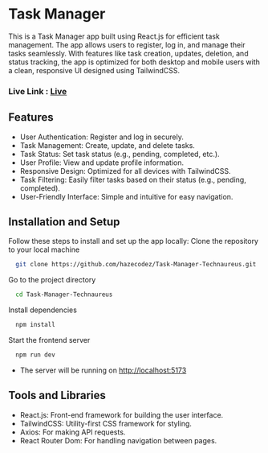 # Task Manager

This is a Task Manager app built using React.js for efficient task management. The app allows users to register, log in, and manage their tasks seamlessly. With features like task creation, updates, deletion, and status tracking, the app is optimized for both desktop and mobile users with a clean, responsive UI designed using TailwindCSS.

### Live Link : [Live](https://task-manager-pi-lemon.vercel.app)


## Features

- User Authentication: Register and log in securely.
- Task Management: Create, update, and delete tasks.
- Task Status: Set task status (e.g., pending, completed, etc.).
- User Profile: View and update profile information.
- Responsive Design: Optimized for all devices with TailwindCSS.
- Task Filtering: Easily filter tasks based on their status (e.g., pending, completed).
- User-Friendly Interface: Simple and intuitive for easy navigation.

## Installation and Setup

Follow these steps to install and set up the app locally:
Clone the repository to your local machine

```bash
  git clone https://github.com/hazecodez/Task-Manager-Technaureus.git
```

Go to the project directory

```bash
  cd Task-Manager-Technaureus
```

Install dependencies

```bash
  npm install
```

Start the frontend server

```bash
  npm run dev
```


- The server will be running on [http://localhost:5173](http://localhost:5173)


## Tools and Libraries

- React.js: Front-end framework for building the user interface.
- TailwindCSS: Utility-first CSS framework for styling.
- Axios: For making API requests.
- React Router Dom: For handling navigation between pages.
